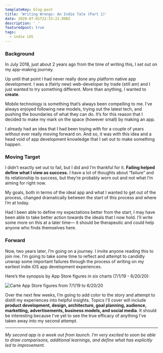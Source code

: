 ```yaml
---
templateKey: blog-post
title: 'Writing Wrongs: An Indie Tale (Part 1)'
date: 2020-07-01T22:53:21.890Z
description: ' '
featuredpost: true
tags:
  - indie iOS
---
```

### Background

In July 2018, just about 2 years ago from the time of writing this, I set out on my app-making journey.

Up until that point I had never really done any platform native app development. I was a (fairly new) web-developer by trade (still am) and I just wanted to try something different.  More than anything, I wanted to **create**.

Mobile technology is something that’s always been compelling to me.  I’ve always enjoyed following new models, trying out the latest tech, and pushing the boundaries of what they can do.  It’s for this reason that I decided to make my mark on the space (however small) by making an app.

I already had an idea that I had been toying with for a couple of years without ever really moving forward on.  And so, it was with this idea and a head void of app development knowledge that I set out to make something happen.

### Moving Target

I didn’t exactly set out to fail, but I did and I’m thankful for it.  **Failing helped define what I view as success.** I have a lot of thoughts about “failure” and its relationship to success, but they’re probably worn out and not what I’m aiming for right now.

My goals, both in terms of the ideal app and what I wanted to get out of the process, changed dramatically between the start of this process and where I’m at today.

Had I been able to define my expectations better from the start, I may have been able to take better action towards the ideals that I now hold. I’ll write some more on this at a later time— it should be therapeutic and could help anyone who finds themselves here.

### Forward

Now, two years later, I’m going on a journey.  I invite anyone reading this to join me.  I’m going to take some time to reflect and attempt to candidly unwrap some important failures through the process of writing on my earliest indie iOS app development experiences.

Here’s the synopsis by App Store figures in six charts (7/1/19 - 6/20/20):

![Carte App Store figures from 7/1/19 to 6/20/20](/img/as-figures.png "Carte App Store figures from 7/1/19 to 6/20/20")



Over the next few weeks, I’m going to add color to the story and attempt to distill my experiences into helpful insights.  Topics I'll cover will include **product development, design, architecture, goal planning, audience, marketting, advertisements, business models, and social media**.  It should be interesting because I’ve yet to see the true efficacy of anything I’ve taken away into my second attempt.

- - -

*My second app is a week out from launch. I’m very excited to soon be able to draw comparisons, additional learnings, and define what has explicitly led to improvement.*
